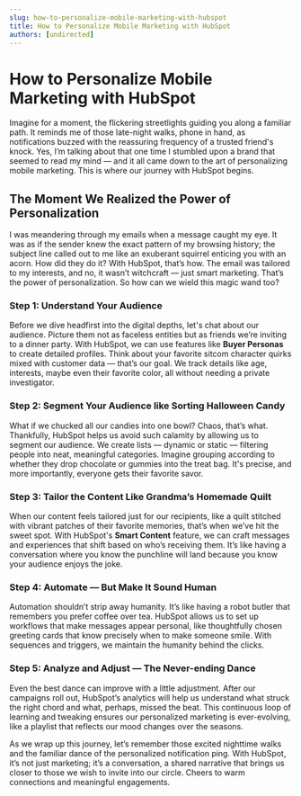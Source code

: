 ```yaml
---
slug: how-to-personalize-mobile-marketing-with-hubspot
title: How to Personalize Mobile Marketing with HubSpot
authors: [undirected]
---
```


# How to Personalize Mobile Marketing with HubSpot

Imagine for a moment, the flickering streetlights guiding you along a familiar path. It reminds me of those late-night walks, phone in hand, as notifications buzzed with the reassuring frequency of a trusted friend's knock. Yes, I’m talking about that one time I stumbled upon a brand that seemed to read my mind — and it all came down to the art of personalizing mobile marketing. This is where our journey with HubSpot begins.

## The Moment We Realized the Power of Personalization

I was meandering through my emails when a message caught my eye. It was as if the sender knew the exact pattern of my browsing history; the subject line called out to me like an exuberant squirrel enticing you with an acorn. How did they do it? With HubSpot, that’s how. The email was tailored to my interests, and no, it wasn’t witchcraft — just smart marketing. That’s the power of personalization. So how can we wield this magic wand too?

### Step 1: Understand Your Audience

Before we dive headfirst into the digital depths, let's chat about our audience. Picture them not as faceless entities but as friends we’re inviting to a dinner party. With HubSpot, we can use features like **Buyer Personas** to create detailed profiles. Think about your favorite sitcom character quirks mixed with customer data — that’s our goal. We track details like age, interests, maybe even their favorite color, all without needing a private investigator.

### Step 2: Segment Your Audience like Sorting Halloween Candy

What if we chucked all our candies into one bowl? Chaos, that’s what. Thankfully, HubSpot helps us avoid such calamity by allowing us to segment our audience. We create lists — dynamic or static — filtering people into neat, meaningful categories. Imagine grouping according to whether they drop chocolate or gummies into the treat bag. It's precise, and more importantly, everyone gets their favorite savor.

### Step 3: Tailor the Content Like Grandma’s Homemade Quilt

When our content feels tailored just for our recipients, like a quilt stitched with vibrant patches of their favorite memories, that’s when we’ve hit the sweet spot. With HubSpot's **Smart Content** feature, we can craft messages and experiences that shift based on who’s receiving them. It’s like having a conversation where you know the punchline will land because you know your audience enjoys the joke.

### Step 4: Automate — But Make It Sound Human

Automation shouldn’t strip away humanity. It’s like having a robot butler that remembers you prefer coffee over tea. HubSpot allows us to set up workflows that make messages appear personal, like thoughtfully chosen greeting cards that know precisely when to make someone smile. With sequences and triggers, we maintain the humanity behind the clicks.

### Step 5: Analyze and Adjust — The Never-ending Dance

Even the best dance can improve with a little adjustment. After our campaigns roll out, HubSpot’s analytics will help us understand what struck the right chord and what, perhaps, missed the beat. This continuous loop of learning and tweaking ensures our personalized marketing is ever-evolving, like a playlist that reflects our mood changes over the seasons.

As we wrap up this journey, let’s remember those excited nighttime walks and the familiar dance of the personalized notification ping. With HubSpot, it’s not just marketing; it’s a conversation, a shared narrative that brings us closer to those we wish to invite into our circle. Cheers to warm connections and meaningful engagements.